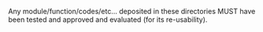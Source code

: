 Any module/function/codes/etc... deposited in these directories MUST have been tested and approved and evaluated (for its re-usability).
